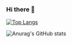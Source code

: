 ### Hi there 👋

[![Top Langs](https://github-readme-stats.vercel.app/api/top-langs/?username=Ruu5LP)](https://github.com/anuraghazra/github-readme-stats)

![Anurag's GitHub stats](https://github-readme-stats.vercel.app/api?username=Ruu5LP&show_icons=true&theme=radical)

<!--
**Ruu5LP/Ruu5LP** is a ✨ _special_ ✨ repository because its `README.md` (this file) appears on your GitHub profile.

Here are some ideas to get you started:

- 🔭 I’m currently working on ...
- 🌱 I’m currently learning ...
- 👯 I’m looking to collaborate on ...
- 🤔 I’m looking for help with ...
- 💬 Ask me about ...
- 📫 How to reach me: ...
- 😄 Pronouns: ...
- ⚡ Fun fact: ...
-->
